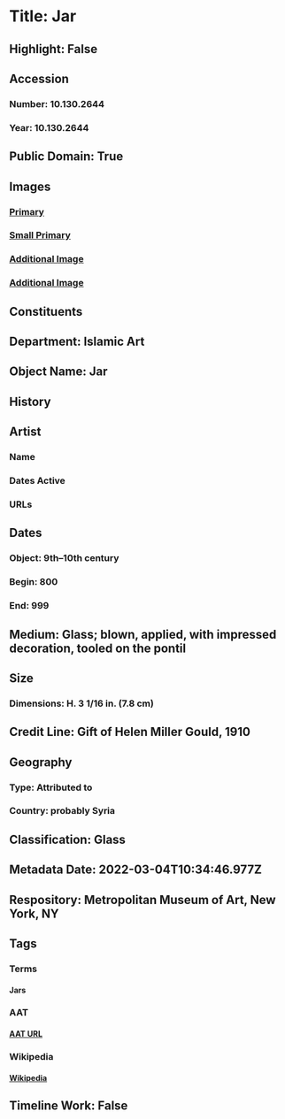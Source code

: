 # Title: Jar
## Highlight: False
## Accession
### Number: 10.130.2644
### Year: 10.130.2644
## Public Domain: True
## Images
### [Primary](https://images.metmuseum.org/CRDImages/is/original/sf10-130-2644b.jpg)
### [Small Primary](https://images.metmuseum.org/CRDImages/is/web-large/sf10-130-2644b.jpg)
### [Additional Image](https://images.metmuseum.org/CRDImages/is/original/sf10-130-2644a.jpg)
### [Additional Image](https://images.metmuseum.org/CRDImages/is/original/10.130.2644.jpg)
## Constituents
## Department: Islamic Art
## Object Name: Jar
## History
## Artist
### Name
### Dates Active
### URLs
## Dates
### Object: 9th–10th century
### Begin: 800
### End: 999
## Medium: Glass; blown, applied, with impressed decoration, tooled on the pontil
## Size
### Dimensions: H. 3 1/16 in. (7.8 cm)
## Credit Line: Gift of Helen Miller Gould, 1910
## Geography
### Type: Attributed to
### Country: probably Syria
## Classification: Glass
## Metadata Date: 2022-03-04T10:34:46.977Z
## Respository: Metropolitan Museum of Art, New York, NY
## Tags
### Terms
#### Jars
### AAT
#### [AAT URL](http://vocab.getty.edu/page/aat/300195347)
### Wikipedia
#### [Wikipedia]()
## Timeline Work: False